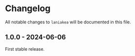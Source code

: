 # Changelog

All notable changes to `laniakea` will be documented in this file.

## 1.0.0 - 2024-06-06

First stable release.
